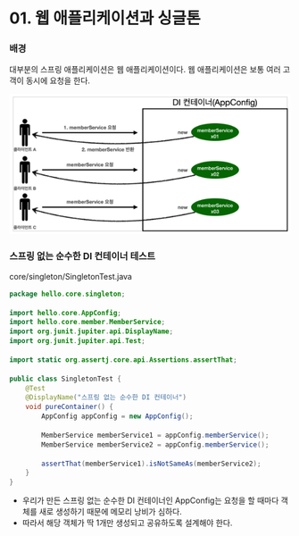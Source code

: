 # 01. 웹 애플리케이션과 싱글톤

### 배경

대부분의 스프링 애플리케이션은 웹 애플리케이션이다. 웹 애플리케이션은 보통 여러 고객이 동시에 요청을 한다.

![image-20220207173422979](../images/image-20220207173422979.png)



### 스프링 없는 순수한 DI 컨테이너 테스트

core/singleton/SingletonTest.java

``` java
package hello.core.singleton;

import hello.core.AppConfig;
import hello.core.member.MemberService;
import org.junit.jupiter.api.DisplayName;
import org.junit.jupiter.api.Test;

import static org.assertj.core.api.Assertions.assertThat;

public class SingletonTest {
    @Test
    @DisplayName("스프링 없는 순수한 DI 컨테이너")
    void pureContainer() {
        AppConfig appConfig = new AppConfig();

        MemberService memberService1 = appConfig.memberService();
        MemberService memberService2 = appConfig.memberService();

        assertThat(memberService1).isNotSameAs(memberService2);
    }
}
```

* 우리가 만든 스프링 없는 순수한 DI 컨테이너인 AppConfig는 요청을 할 때마다 객체를 새로 생성하기 때문에 메모리 낭비가 심하다.
* 따라서 해당 객체가 딱 1개만 생성되고 공유하도록 설계해야 한다.
